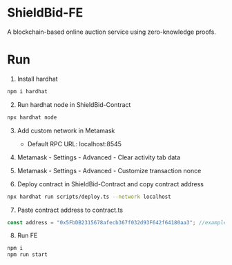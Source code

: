 # ShieldBid-FE

A blockchain-based online auction service using zero-knowledge proofs.

# Run
1. Install hardhat
```sh
npm i hardhat
```

2. Run hardhat node in ShieldBid-Contract

```sh
npx hardhat node
```

3. Add custom network in Metamask

   - Default RPC URL: localhost:8545

4. Metamask - Settings - Advanced - Clear activity tab data

5. Metamask - Settings - Advanced - Customize transaction nonce

6. Deploy contract in ShieldBid-Contract and copy contract address

```sh
npx hardhat run scripts/deploy.ts --network localhost
```

7. Paste contract address to contract.ts

```ts
const address = "0x5FbDB2315678afecb367f032d93F642f64180aa3"; //example address
```

8. Run FE

```sh
npm i
npm run start
```
